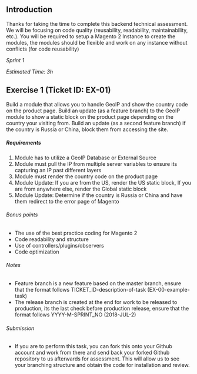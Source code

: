 Introduction
---
Thanks for taking the time to complete this backend technical assessment. We will be focusing on code quality (reusability, readability, maintainability, etc.). You will be required to setup a Magento 2 Instance to create the modules, the modules should be flexible and work on any instance without conflicts (for code reusability)

*Sprint 1*

*Estimated Time: 3h* 

Exercise 1 (Ticket ID: EX-01)
---
Build a module that allows you to handle GeoIP and show the country code on the product page. 
Build an update (as a feature branch) to the GeoIP module to show a static block on the product page depending on the country your visiting from. 
Build an update (as a second feature branch) if the country is Russia or China, block them from accessing the site.

##### Requirements
1. Module has to utilize a GeoIP Database or External Source
2. Module must pull the IP from multiple server variables to ensure its capturing an IP past different layers
3. Module must render the country code on the product page
4. Module Update: If you are from the US, render the US static block, If you are from anywhere else, render the Global static block
5. Module Update: Determine if the country is Russia or China and have them redirect to the error page of Magento

###### Bonus points
* The use of the best practice coding for Magento 2
* Code readability and structure
* Use of controllers/plugins/observers
* Code optimization

###### Notes
* Feature branch is a new feature based on the master branch, ensure that the format follows TICKET_ID-description-of-task (EX-00-example-task)
* The release branch is created at the end for work to be released to production, its the last check before production release, ensure that the format follows YYYY-M-SPRINT_NO (2018-JUL-2)

###### Submission
* If you are to perform this task, you can fork this onto your Github account and work from there and send back your forked Github repository to us afterwards for assessment. This will allow us to see your branching structure and obtain the code for installation and review.
